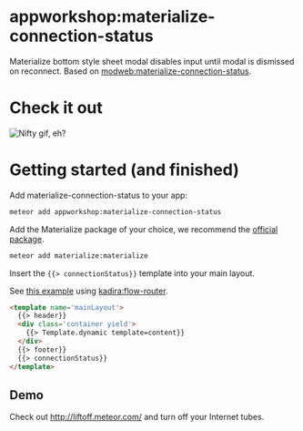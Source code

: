 # appworkshop:materialize-connection-status

Materialize bottom style sheet modal disables input until modal is dismissed on reconnect. Based on
[modweb:materialize-connection-status](https://github.com/modweb/meteor-materialize-connection-status).

# Check it out

![Nifty gif, eh?](https://raw.githubusercontent.com/modweb/meteor-materialize-connection-status/master/assets/connection-status-demo.gif)

# Getting started (and finished)

Add materialize-connection-status to your app:

```sh
meteor add appworkshop:materialize-connection-status
```

Add the Materialize package of your choice, we recommend the [official package](https://atmospherejs.com/materialize/materialize).

```sh
meteor add materialize:materialize
```

Insert the `{{> connectionStatus}}` template into your main layout.

See [this example](https://github.com/jfols/liftoff/blob/master/client/views/layout/mainLayout.html) using [kadira:flow-router](https://github.com/kadirahq/flow-router).

```html
<template name='mainLayout'>
  {{> header}}
  <div class='container yield'>
    {{> Template.dynamic template=content}}
  </div>
  {{> footer}}
  {{> connectionStatus}}
</template>
```

## Demo

Check out http://liftoff.meteor.com/ and turn off your Internet tubes.
